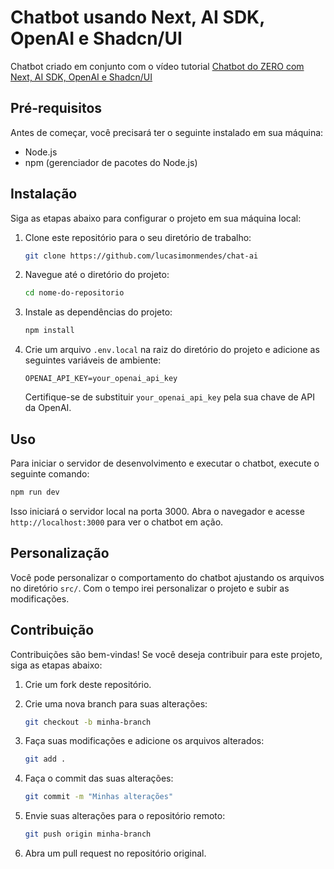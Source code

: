# Chatbot usando Next, AI SDK, OpenAI e Shadcn/UI

Chatbot criado em conjunto com o vídeo tutorial [Chatbot do ZERO com Next, AI SDK, OpenAI e Shadcn/UI](https://www.youtube.com/watch?v=CPRx_WVkJ8g)

## Pré-requisitos

Antes de começar, você precisará ter o seguinte instalado em sua máquina:

- Node.js
- npm (gerenciador de pacotes do Node.js)

## Instalação

Siga as etapas abaixo para configurar o projeto em sua máquina local:

1. Clone este repositório para o seu diretório de trabalho:

   ```bash
   git clone https://github.com/lucasimonmendes/chat-ai
   ```

2. Navegue até o diretório do projeto:

   ```bash
   cd nome-do-repositorio
   ```

3. Instale as dependências do projeto:

   ```bash
   npm install
   ```

4. Crie um arquivo `.env.local` na raiz do diretório do projeto e adicione as seguintes variáveis de ambiente:

   ```plaintext
   OPENAI_API_KEY=your_openai_api_key
   ```

   Certifique-se de substituir `your_openai_api_key` pela sua chave de API da OpenAI.

## Uso

Para iniciar o servidor de desenvolvimento e executar o chatbot, execute o seguinte comando:

```bash
npm run dev
```

Isso iniciará o servidor local na porta 3000. Abra o navegador e acesse `http://localhost:3000` para ver o chatbot em ação.

## Personalização

Você pode personalizar o comportamento do chatbot ajustando os arquivos no diretório `src/`. Com o tempo irei personalizar o projeto e subir as modificações.

## Contribuição

Contribuições são bem-vindas! Se você deseja contribuir para este projeto, siga as etapas abaixo:

1. Crie um fork deste repositório.

2. Crie uma nova branch para suas alterações:

   ```bash
   git checkout -b minha-branch
   ```

3. Faça suas modificações e adicione os arquivos alterados:

   ```bash
   git add .
   ```

4. Faça o commit das suas alterações:

   ```bash
   git commit -m "Minhas alterações"
   ```

5. Envie suas alterações para o repositório remoto:

   ```bash
   git push origin minha-branch
   ```

6. Abra um pull request no repositório original.

